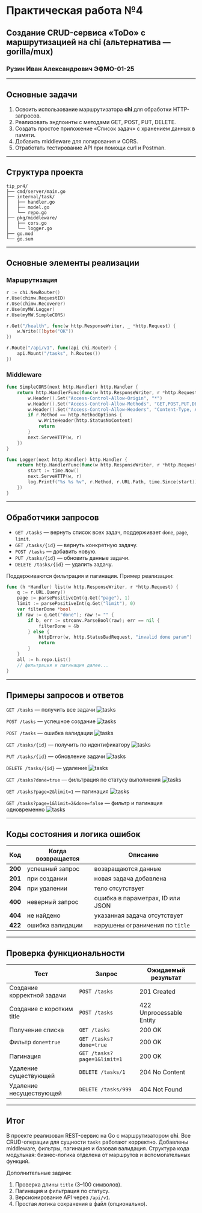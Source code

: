 # Практическая работа №4

## Создание CRUD-сервиса «ToDo» с маршрутизацией на **chi** (альтернатива — gorilla/mux)

### Рузин Иван Александрович ЭФМО-01-25

---

## Основные задачи

1. Освоить использование маршрутизатора **chi** для обработки HTTP-запросов.
2. Реализовать эндпоинты с методами GET, POST, PUT, DELETE.
3. Создать простое приложение «Список задач» с хранением данных в памяти.
4. Добавить middleware для логирования и CORS.
5. Отработать тестирование API при помощи curl и Postman.

---

## Структура проекта

```
tip_pr4/
├── cmd/server/main.go
├── internal/task/
│   ├── handler.go
│   ├── model.go
│   └── repo.go
├── pkg/middleware/
│   ├── cors.go
│   └── logger.go
├── go.mod
└── go.sum
```

---

## Основные элементы реализации

### Маршрутизация

```go
r := chi.NewRouter()
r.Use(chimw.RequestID)
r.Use(chimw.Recoverer)
r.Use(myMW.Logger)
r.Use(myMW.SimpleCORS)

r.Get("/health", func(w http.ResponseWriter, _ *http.Request) {
	w.Write([]byte("OK"))
})

r.Route("/api/v1", func(api chi.Router) {
	api.Mount("/tasks", h.Routes())
})
```

### Middleware

```go
func SimpleCORS(next http.Handler) http.Handler {
	return http.HandlerFunc(func(w http.ResponseWriter, r *http.Request) {
		w.Header().Set("Access-Control-Allow-Origin", "*")
		w.Header().Set("Access-Control-Allow-Methods", "GET,POST,PUT,DELETE,OPTIONS")
		w.Header().Set("Access-Control-Allow-Headers", "Content-Type, Authorization")
		if r.Method == http.MethodOptions {
			w.WriteHeader(http.StatusNoContent)
			return
		}
		next.ServeHTTP(w, r)
	})
}

func Logger(next http.Handler) http.Handler {
	return http.HandlerFunc(func(w http.ResponseWriter, r *http.Request) {
		start := time.Now()
		next.ServeHTTP(w, r)
		log.Printf("%s %s %v", r.Method, r.URL.Path, time.Since(start))
	})
}
```

---

## Обработчики запросов

* `GET /tasks` — вернуть список всех задач, поддерживает `done`, `page`, `limit`.
* `GET /tasks/{id}` — вернуть конкретную задачу.
* `POST /tasks` — добавить новую.
* `PUT /tasks/{id}` — обновить данные задачи.
* `DELETE /tasks/{id}` — удалить задачу.

Поддерживаются фильтрация и пагинация. Пример реализации:

```go
func (h *Handler) list(w http.ResponseWriter, r *http.Request) {
	q := r.URL.Query()
	page := parsePositiveInt(q.Get("page"), 1)
	limit := parsePositiveInt(q.Get("limit"), 0)
	var filterDone *bool
	if raw := q.Get("done"); raw != "" {
		if b, err := strconv.ParseBool(raw); err == nil {
			filterDone = &b
		} else {
			httpError(w, http.StatusBadRequest, "invalid done param")
			return
		}
	}
	all := h.repo.List()
	// фильтрация и пагинация далее...
}
```

---

## Примеры запросов и ответов

`GET /tasks` — получить все задачи
![tasks](/img/get_all_no_params.png)

`POST /tasks` — успешное создание
![tasks](/img/post_201.png)

`POST /tasks` — ошибка валидации
![tasks](/img/post_422.png)

`GET /tasks/{id}` — получить по идентификатору
![tasks](/img/get_id.png)

`PUT /tasks/{id}` — обновление задачи
![tasks](/img/put.png)

`DELETE /tasks/{id}` — удаление
![tasks](/img/delete.png)

`GET /tasks?done=true` — фильтрация по статусу выполнения
![tasks](/img/get_all_done_filtered.png)

`GET /tasks?page=2&limit=1` — пагинация
![tasks](/img/get_all_paging.png)

`GET /tasks?page=1&limit=2&done=false` — фильтр и пагинация одновременно
![tasks](/img/get_all_params_everything.png)

---

## Коды состояния и логика ошибок

| Код     | Когда возвращается | Описание                         |
|---------|--------------------|----------------------------------|
| **200** | успешный запрос    | возвращаются данные              |
| **201** | при создании       | новая задача добавлена           |
| **204** | при удалении       | тело отсутствует                 |
| **400** | неверный запрос    | ошибка в параметрах, ID или JSON |
| **404** | не найдено         | указанная задача отсутствует     |
| **422** | ошибка валидации   | нарушены ограничения по `title`  |

---

## Проверка функциональности

| Тест                       | Запрос                      | Ожидаемый результат      |
|----------------------------|-----------------------------|--------------------------|
| Создание корректной задачи | `POST /tasks`               | 201 Created              |
| Создание с коротким title  | `POST /tasks`               | 422 Unprocessable Entity |
| Получение списка           | `GET /tasks`                | 200 OK                   |
| Фильтр `done=true`         | `GET /tasks?done=true`      | 200 OK                   |
| Пагинация                  | `GET /tasks?page=1&limit=1` | 200 OK                   |
| Удаление существующей      | `DELETE /tasks/1`           | 204 No Content           |
| Удаление несуществующей    | `DELETE /tasks/999`         | 404 Not Found            |

---

## Итог

В проекте реализован REST-сервис на Go с маршрутизатором **chi**.
Все CRUD-операции для сущности `tasks` работают корректно.
Добавлены middleware, фильтры, пагинация и базовая валидация.
Структура кода модульная: бизнес-логика отделена от маршрутов и вспомогательных функций.

Дополнительные задачи:

1. Проверка длины `title` (3–100 символов).
2. Пагинация и фильтрация по статусу.
3. Версионирование API через `/api/v1`.
4. Простая логика сохранения в файл (опционально).
